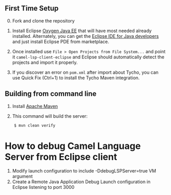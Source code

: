 First Time Setup
--------------
0. Fork and clone the repository
1. Install Eclipse [Oxygen Java EE](http://www.eclipse.org/downloads/packages/eclipse-ide-java-ee-developers/oxygenr)
that will have most needed already installed. Alternately,
you can get the [Eclipse IDE for Java developers](http://www.eclipse.org/downloads/packages/eclipse-ide-java-developers/oxygenr)
and just install Eclipse PDE from marketplace.

2. Once installed use `File > Open Projects from File System...` and
point it `camel-lsp-client-eclipse` and Eclipse should automatically
detect the projects and import it properly.

3. If you discover an error on `pom.xml` after import about Tycho, you can use Quick Fix
(Ctrl+1) to install the Tycho Maven integration.


Building from command line
----------------------------

1. Install [Apache Maven](https://maven.apache.org/)

2. This command will build the server:
```bash    
    $ mvn clean verify
````

How to debug Camel Language Server from Eclipse client
======================================================

1. Modify launch configuration to include -DdebugLSPServer=true VM argument
2. Create a Remote Java Application Debug Launch configuration in Eclipse listening to port 3000